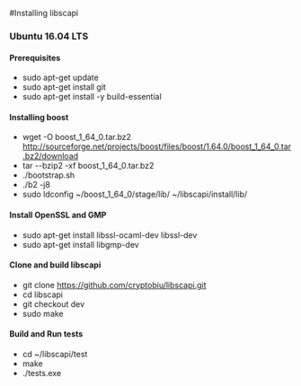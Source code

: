 #Installing libscapi

### Ubuntu 16.04 LTS

#### Prerequisites
- sudo apt-get update
- sudo apt-get install git
- sudo apt-get install -y build-essential


#### Installing boost
- wget -O boost_1_64_0.tar.bz2 http://sourceforge.net/projects/boost/files/boost/1.64.0/boost_1_64_0.tar.bz2/download
- tar --bzip2 -xf boost_1_64_0.tar.bz2
-  ./bootstrap.sh
-  ./b2 -j8
- sudo ldconfig ~/boost_1_64_0/stage/lib/ ~/libscapi/install/lib/

#### Install OpenSSL and GMP
- sudo apt-get install libssl-ocaml-dev libssl-dev
- sudo apt-get install libgmp-dev

#### Clone and build libscapi
- git clone https://github.com/cryptobiu/libscapi.git
- cd libscapi
- git checkout dev
- sudo make

#### Build and Run tests
- cd ~/libscapi/test
- make
- ./tests.exe
